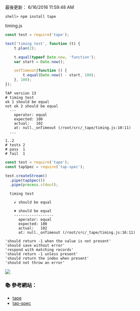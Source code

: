 
最後更新： 6/16/2016 11:59:48 AM         


```console
shell> npm install tape
```

timing.js
```js
const test = require('tape');

test('timing test', function (t) {
    t.plan(2);

    t.equal(typeof Date.now, 'function');
    var start = Date.now();

    setTimeout(function () {
        t.equal(Date.now() - start, 100);
    }, 100);
});

```

```
TAP version 13
# timing test
ok 1 should be equal
not ok 2 should be equal
  ---
    operator: equal
    expected: 100
    actual:   102
    at: null._onTimeout (/root/src/_tape/timing.js:10:11)
  ...

1..2
# tests 2
# pass  1
# fail  1
```

```js
const test = require('tape');
const tapSpec = require('tap-spec');

test.createStream()
  .pipe(tapSpec())
  .pipe(process.stdout);
```


```
  timing test

    ✔ should be equal

    ✖ should be equal
    ------------------
      operator: equal
      expected: 100
      actual:   102
      at: null._onTimeout (/root/src/_tape/timing.js:16:11)
```

```
'should return -1 when the value is not present'
'should save without error'
'respond with matching records'
'should return -1 unless present'
'should return the index when present'
'should not throw an error'
```




![](https://cloud.githubusercontent.com/assets/974723/7888261/03366236-05ec-11e5-9f94-d9c2707526b7.png)

### :books: 參考網站：

- [tape](https://github.com/substack/tape)
- [tap-spec](https://github.com/scottcorgan/tap-spec)
